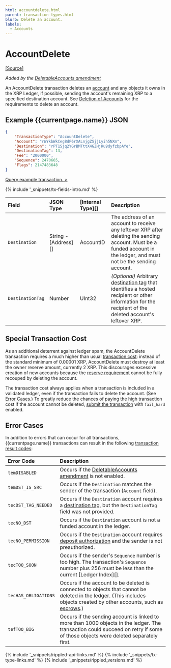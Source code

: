 ```yaml
---
html: accountdelete.html
parent: transaction-types.html
blurb: Delete an account.
labels:
  - Accounts
---
```

# AccountDelete

[[Source]](https://github.com/ripple/rippled/blob/develop/src/ripple/app/tx/impl/DeleteAccount.cpp "Source")

_Added by the [DeletableAccounts amendment](known-amendments.html#deletableaccounts)_

An AccountDelete transaction deletes an [account](accountroot.html) and any objects it owns in the XRP Ledger, if possible, sending the account's remaining XRP to a specified destination account. See [Deletion of Accounts](accounts.html#deletion-of-accounts) for the requirements to delete an account.

## Example {{currentpage.name}} JSON

```json
{
    "TransactionType": "AccountDelete",
    "Account": "rWYkbWkCeg8dP6rXALnjgZSjjLyih5NXm",
    "Destination": "rPT1Sjq2YGrBMTttX4GZHjKu9dyfzbpAYe",
    "DestinationTag": 13,
    "Fee": "2000000",
    "Sequence": 2470665,
    "Flags": 2147483648
}
```
[Query example transaction. >](https://xrpl.org/websocket-api-tool.html?server=wss%3A%2F%2Fxrplcluster.com%2F&req=%7B%22id%22%3A%22example_AccountDelete%22%2C%22command%22%3A%22tx%22%2C%22transaction%22%3A%221AF19BF9717DA0B05A3BFC5007873E7743BA54C0311CCCCC60776AAEAC5C4635%22%2C%22binary%22%3Afalse%7D)

{% include '_snippets/tx-fields-intro.md' %}
<!--{# fix md highlighting_ #}-->

| Field            | JSON Type        | [Internal Type][] | Description        |
|:-----------------|:-----------------|:------------------|:-------------------|
| `Destination`    |  String - [Address][] | AccountID    | The address of an account to receive any leftover XRP after deleting the sending account. Must be a funded account in the ledger, and must not be the sending account. |
| `DestinationTag` | Number           | UInt32            | _(Optional)_ Arbitrary [destination tag](source-and-destination-tags.html) that identifies a hosted recipient or other information for the recipient of the deleted account's leftover XRP. |

## Special Transaction Cost

As an additional deterrent against ledger spam, the AccountDelete transaction requires a much higher than usual [transaction cost](transaction-cost.html): instead of the standard minimum of 0.00001 XRP, AccountDelete must destroy at least the owner reserve amount, currently 2 XRP. This discourages excessive creation of new accounts because the [reserve requirement](reserves.html) cannot be fully recouped by deleting the account.

The transaction cost always applies when a transaction is included in a validated ledger, even if the transaction fails to delete the account. (See [Error Cases](#error-cases).) To greatly reduce the chances of paying the high transaction cost if the account cannot be deleted, [submit the transaction](submit.html) with `fail_hard` enabled.


## Error Cases

In addition to errors that can occur for all transactions, {{currentpage.name}} transactions can result in the following [transaction result codes](transaction-results.html):

| Error Code | Description |
|:-----------|:------------|
| `temDISABLED` | Occurs if the [DeletableAccounts amendment](known-amendments.html#deletableaccounts) is not enabled. |
| `temDST_IS_SRC` | Occurs if the `Destination` matches the sender of the transaction (`Account` field). |
| `tecDST_TAG_NEEDED` | Occurs if the `Destination` account requires a [destination tag](source-and-destination-tags.html), but the `DestinationTag` field was not provided. |
| `tecNO_DST` | Occurs if the `Destination` account is not a funded account in the ledger. |
| `tecNO_PERMISSION` | Occurs if the `Destination` account requires [deposit authorization](depositauth.html) and the sender is not preauthorized. |
| `tecTOO_SOON` | Occurs if the sender's `Sequence` number is too high. The transaction's `Sequence` number plus 256 must be less than the current [Ledger Index][]. |
| `tecHAS_OBLIGATIONS` | Occurs if the account to be deleted is connected to objects that cannot be deleted in the ledger. (This includes objects created by other accounts, such as [escrows](escrow.html).) |
| `tefTOO_BIG` | Occurs if the sending account is linked to more than 1000 objects in the ledger. The transaction could succeed on retry if some of those objects were deleted separately first. |


<!--{# common link defs #}-->
{% include '_snippets/rippled-api-links.md' %}
{% include '_snippets/tx-type-links.md' %}
{% include '_snippets/rippled_versions.md' %}
